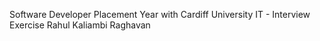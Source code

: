 Software Developer Placement Year with Cardiff University IT - Interview Exercise Rahul Kaliambi Raghavan
